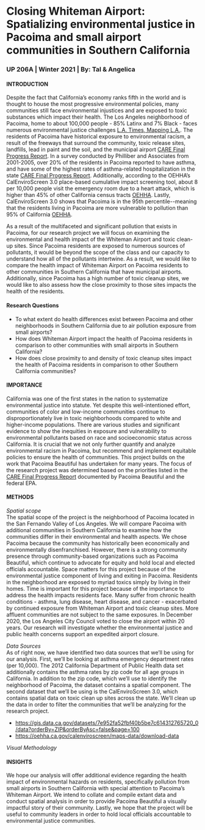 # **Closing Whiteman Airport: Spatializing environmental justice in Pacoima and small airport communities in Southern California**
### UP 206A | Winter 2021 | By: Tal & Angelica

#### **INTRODUCTION**   
Despite the fact that California’s economy ranks fifth in the world and is thought to house the most progressive environmental policies, many communities still face environmental injustices and are exposed to toxic substances which impact their health. The Los Angeles neighborhood of Pacoima, home to about 100,000 people - 85% Latinx and 7% Black - faces numerous environmental justice challenges [L.A. Times, Mapping L.A.](http://maps.latimes.com/neighborhoods/neighborhood/pacoima/). The residents of Pacoima have historical exposure to environmental racism, a result of the freeways that surround the community, toxic release sites, landfills, lead in paint and the soil, and the municipal airport [CARE Final Progress Report](https://www.epa.gov/sites/production/files/2016-08/documents/california_pacoima1_report-508.pdf). In a survey conducted by Philliber and Associates from 2001-2005, over 20% of the residents in Pacoima reported to have asthma, and have some of the highest rates of asthma-related hospitalization in the state [CARE Final Progress Report](https://www.epa.gov/sites/production/files/2016-08/documents/california_pacoima1_report-508.pdf). Additionally, according to the OEHHA’s CalEnviroScreen 3.0 place-based cumulative impact screening tool, about 8 per 10,000 people visit the emergency room due to a heart attack, which is higher than 45% of other California census tracts [OEHHA](https://oehha.ca.gov/calenviroscreen/maps-data). Lastly, CalEnviroScreen 3.0 shows that Pacoima is in the 95th percentile--meaning that the residents living in Pacoima are more vulnerable to pollution than 95% of California [OEHHA](https://oehha.ca.gov/calenviroscreen/maps-data).

As a result of the multifaceted and significant pollution that exists in Pacoima, for our research project we will focus on examining the environmental and health impact of the Whiteman Airport and toxic clean-up sites. Since Pacoima residents are exposed to numerous sources of pollutants, it would be beyond the scope of the class and our capacity to understand how all of the pollutants intertwine. As a result, we would like to compare the health impact of Whiteman Airport on Pacoima residents to other communities in Southern California that have municipal airports. Additionally, since Pacoima has a high number of toxic cleanup sites, we would like to also assess how the close proximity to those sites impacts the health of the residents. 


#### **Research Questions**   
   * To what extent do health differences exist between Pacoima and other neighborhoods in Southern California due to air pollution exposure from small airports?
   * How does Whiteman Airport impact the health of Pacoima residents in comparison to other communities with small airports in Southern California?
   * How does close proximity to and density of toxic cleanup sites impact the health of Pacoima residents in comparison to other Southern California communities?

#### **IMPORTANCE**   
California was one of the first states in the nation to systematize environmental justice into statute. Yet despite this well-intentioned effort, communities of color and low-income communities continue to disproportionately live in toxic neighborhoods compared to white and higher-income populations. There are various studies and significant evidence to show the inequities in exposure and vulnerability to environmental pollutants based on race and socioeconomic status across California. It is crucial that we not only further quantify and analyze environmental racism in Pacoima, but recommend and implement equitable policies to ensure the health of communities. This project builds on the work that Pacoima Beautiful has undertaken for many years. The focus of the research project was determined based on the priorities listed in the [CARE Final Progress Report](https://www.epa.gov/sites/production/files/2016-08/documents/california_pacoima1_report-508.pdf) documented by Pacoima Beautiful and the federal EPA.

#### **METHODS**   
*Spatial scope*   
The spatial scope of the project is the neighborhood of Pacoima located in the San Fernando Valley of Los Angeles. We will compare Pacoima with additional communities in Southern California to examine how the communities differ in their environmental and health aspects. We chose Pacoima because the community has historically been economically and environmentally disenfranchised. However, there is a strong community presence through community-based organizations such as Pacoima Beautiful, which continue to advocate for equity and hold local and elected officials accountable. Space matters for this project because of the environmental justice component of living and exiting in Pacoima. Residents in the neighborhood are exposed to myriad toxics simply by living in their homes. Time is important for this project because of the importance to address the health impacts residents face. Many suffer from chronic health conditions - asthma, lung disease, heart disease, and cancer - exacerbated by continued exposure from Whiteman Airport and toxic cleanup sites. More affluent communities are not subject to the same exposures. In December 2020, the Los Angeles City Council voted to close the airport within 20 years. Our research will investigate whether the environmental justice and public health concerns support an expedited airport closure.

*Data Sources*   
As of right now, we have identified two data sources that we’ll be using for our analysis. First, we’ll be looking at asthma emergency department rates (per 10,000). The 2012 California Department of Public Health data set additionally contains the asthma rates by zip code for all age groups in California. In addition to the zip code, which we’ll use to identify the neighborhood of Pacoima, the dataset contains a spatial component. The second dataset that we’ll be using is the CalEnviroScreen 3.0, which contains spatial data on toxic clean up sites across the state. We’ll clean up the data in order to filter the communities that we’ll be analyzing for the research project. 
   * https://gis.data.ca.gov/datasets/7e952fa52fbf40b5be7c614312765720_0/data?orderBy=ZIP&orderByAsc=false&page=100
   * https://oehha.ca.gov/calenviroscreen/maps-data/download-data
   
*Visual Methodology*   


#### **INSIGHTS**  
We hope our analysis will offer additional evidence regarding the health impact of environmental hazards on residents, specifically pollution from small airports in Southern California with special attention to Pacoima’s Whiteman Airport. We intend to collate and compile extant data and conduct spatial analysis in order to provide Pacoima Beautiful a visually impactful story of their community. Lastly, we hope that the project will be useful to community leaders in order to hold local officials accountable to environmental justice communities.
